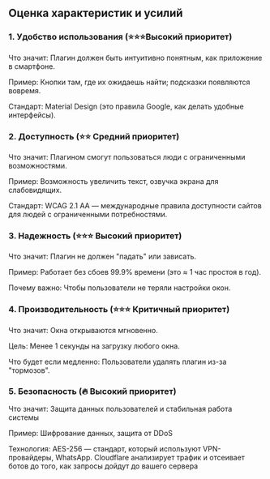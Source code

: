 ## Оценка характеристик и усилий
### 1. Удобство использования (⭐️⭐️⭐️Высокий приоритет)
Что значит: Плагин должен быть интуитивно понятным, как приложение в смартфоне.

Пример: Кнопки там, где их ожидаешь найти; подсказки появляются вовремя.

Стандарт: Material Design (это правила Google, как делать удобные интерфейсы).

### 2. Доступность (⭐️⭐️ Средний приоритет)
Что значит: Плагином смогут пользоваться люди с ограниченными возможностями.

Пример: Возможность увеличить текст, озвучка экрана для слабовидящих.

Стандарт: WCAG 2.1 AA — международные правила доступности сайтов для людей с ограниченными потребностями.

### 3. Надежность (⭐️⭐️⭐️ Высокий приоритет)
Что значит: Плагин не должен "падать" или зависать.

Пример: Работает без сбоев 99.9% времени (это ≈ 1 час простоя в год).

Почему важно: Чтобы пользователи не теряли настройки окон.

### 4. Производительность (⭐️⭐️⭐️ Критичный приоритет)
Что значит: Окна открываются мгновенно.

Цель: Менее 1 секунды на загрузку любого окна.

Что будет если медленно: Пользователи удалять плагин из-за "тормозов".

### 5. Безопасность (🔥 Высокий приоритет)
Что значит: Защита данных пользователей и стабильная работа системы 

Пример: Шифрование данных, защита от DDoS

Технология: AES-256 — стандарт, который используют VPN-провайдеры, WhatsApp. Cloudflare анализирует трафик и отсеивает ботов до того, как запросы дойдут до вашего сервера 


